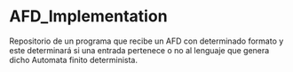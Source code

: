 # AFD_Implementation
Repositorio de un programa que recibe un AFD con determinado formato y este determinará si una entrada pertenece o no al lenguaje que genera dicho Automata finito determinista.
